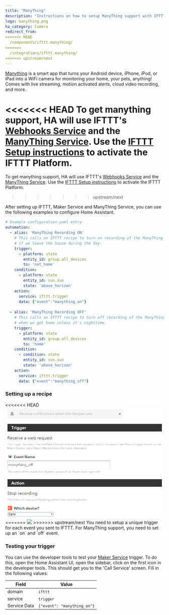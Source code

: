 ```yaml
---
title: "ManyThing"
description: "Instructions on how to setup ManyThing support with IFTTT."
logo: manything.png
ha_category: Camera
redirect_from:
<<<<<<< HEAD
  /components/ifttt.manything/
=======
  /integrations/ifttt.manything/
>>>>>>> upstream/next
---
```


[Manything](https://manything.com) is a smart app that turns your Android device, iPhone, iPod, or iPad into a WiFi camera for monitoring your home, your pets, anything! Comes with live streaming, motion activated alerts, cloud video recording, and more.

<<<<<<< HEAD
To get manything support, HA will use IFTTT's [Webhooks Service](https://ifttt.com/maker_webhooks) and the [ManyThing Service](https://ifttt.com/manything). Use the [IFTTT Setup instructions](/components/ifttt/) to activate the IFTTT Platform.
=======
To get manything support, HA will use IFTTT's [Webhooks Service](https://ifttt.com/maker_webhooks) and the [ManyThing Service](https://ifttt.com/manything). Use the [IFTTT Setup instructions](/integrations/ifttt/) to activate the IFTTT Platform.
>>>>>>> upstream/next

After setting up IFTTT, Maker Service and ManyThing Service, you can use the following examples to configure Home Assistant.

```yaml
# Example configuration.yaml entry
automation:
  - alias: 'ManyThing Recording ON'
    # This calls an IFTTT recipe to turn on recording of the ManyThing Camera
    # if we leave the house during the day.
    trigger:
      - platform: state
        entity_id: group.all_devices
        to: 'not_home'
    condition:
      - platform: state
        entity_id: sun.sun
        state: 'above_horizon'
    action:
      service: ifttt.trigger
      data: {"event":"manything_on"}

  - alias: 'ManyThing Recording OFF'
    # This calls an IFTTT recipe to turn off recording of the ManyThing Camera
    # when we get home unless it's nighttime.
    trigger:
      - platform: state
        entity_id: group.all_devices
        to: 'home'
    condition:
      - condition: state
        entity_id: sun.sun
        state: 'above_horizon'
    action:
      service: ifttt.trigger
      data: {"event":"manything_off"}
```

### Setting up a recipe

<p class='img'>
<<<<<<< HEAD
<img src='/images/components/ifttt/IFTTT_manything_trigger.png' />
=======
<img src='/images/integrations/ifttt/IFTTT_manything_trigger.png' />
>>>>>>> upstream/next
You need to setup a unique trigger for each event you sent to IFTTT.
For ManyThing support, you need to set up an `on` and `off` event.
</p>

### Testing your trigger

You can use the developer tools to test your [Maker Service](https://ifttt.com/maker_webhooks) trigger. To do this, open the Home Assistant UI, open the sidebar, click on the first icon in the developer tools. This should get you to the 'Call Service' screen. Fill in the following values:

Field | Value
----- | -----
domain | `ifttt`
service | `trigger`
Service Data | `{"event": "manything_on"}`

